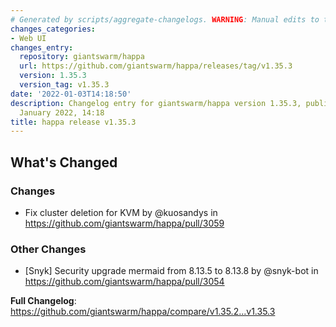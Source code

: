 ```yaml
---
# Generated by scripts/aggregate-changelogs. WARNING: Manual edits to this files will be overwritten.
changes_categories:
- Web UI
changes_entry:
  repository: giantswarm/happa
  url: https://github.com/giantswarm/happa/releases/tag/v1.35.3
  version: 1.35.3
  version_tag: v1.35.3
date: '2022-01-03T14:18:50'
description: Changelog entry for giantswarm/happa version 1.35.3, published on 03
  January 2022, 14:18
title: happa release v1.35.3
---
```


<!-- Release notes generated using configuration in .github/release.yml at master -->

## What's Changed
### Changes
* Fix cluster deletion for KVM by @kuosandys in https://github.com/giantswarm/happa/pull/3059
### Other Changes
* [Snyk] Security upgrade mermaid from 8.13.5 to 8.13.8 by @snyk-bot in https://github.com/giantswarm/happa/pull/3054


**Full Changelog**: https://github.com/giantswarm/happa/compare/v1.35.2...v1.35.3

